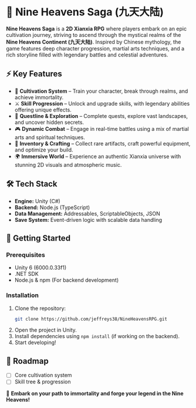 # 🌌 Nine Heavens Saga (九天大陆)

**Nine Heavens Saga** is a **2D Xianxia RPG** where players embark on an epic cultivation journey, striving to ascend through the mystical realms of the **Nine Heavens Continent (九天大陆)**. Inspired by Chinese mythology, the game features deep character progression, martial arts techniques, and a rich storyline filled with legendary battles and celestial adventures.

## ⚡ Key Features

- 🏯 **Cultivation System** – Train your character, break through realms, and achieve immortality.
- ⚔ **Skill Progression** – Unlock and upgrade skills, with legendary abilities offering unique effects.
- 📜 **Questline & Exploration** – Complete quests, explore vast landscapes, and uncover hidden secrets.
- 🎮 **Dynamic Combat** – Engage in real-time battles using a mix of martial arts and spiritual techniques.
- 🎒 **Inventory & Crafting** – Collect rare artifacts, craft powerful equipment, and optimize your build.
- 🌍 **Immersive World** – Experience an authentic Xianxia universe with stunning 2D visuals and atmospheric music.

## 🛠 Tech Stack

- **Engine:** Unity (C#)
- **Backend:** Node.js (TypeScript)
- **Data Management:** Addressables, ScriptableObjects, JSON
- **Save System:** Event-driven logic with scalable data handling

## 🚀 Getting Started

### Prerequisites
- Unity 6 (6000.0.33f1)
- .NET SDK
- Node.js & npm (For backend development)

### Installation
1. Clone the repository:
   ```sh
   git clone https://github.com/jeffreys38/NineHeavensRPG.git
   ```
2. Open the project in Unity.
3. Install dependencies using `npm install` (if working on the backend).
4. Start developing!

## 📜 Roadmap
- [ ] Core cultivation system
- [ ] Skill tree & progression

🌟 **Embark on your path to immortality and forge your legend in the Nine Heavens!**
